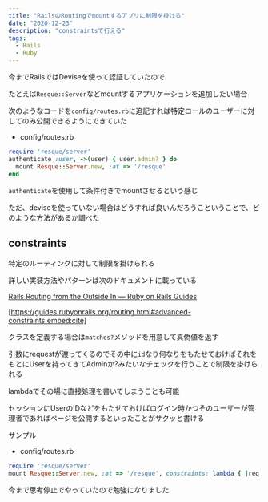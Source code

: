```yaml
---
title: "RailsのRoutingでmountするアプリに制限を掛ける"
date: "2020-12-23"
description: "constraintsで行える"
tags:
  - Rails
  - Ruby
---
```


今までRailsではDeviseを使って認証していたので

たとえば`Resque::Server`などmountするアプリケーションを追加したい場合

次のようなコードを`config/routes.rb`に追記すれば特定ロールのユーザーに対してのみ公開できるようにできていた

- config/routes.rb

```ruby
require 'resque/server'
authenticate :user, ->(user) { user.admin? } do
  mount Resque::Server.new, :at => '/resque'
end
```

`authenticate`を使用して条件付きでmountさせるという感じ

ただ、deviseを使っていない場合はどうすれば良いんだろうこということで、どのような方法があるか調べた

## constraints

特定のルーティングに対して制限を掛けられる

詳しい実装方法やパターンは次のドキュメントに載っている

[Rails Routing from the Outside In — Ruby on Rails Guides](https://guides.rubyonrails.org/routing.html#advanced-constraints)

[https://guides.rubyonrails.org/routing.html#advanced-constraints:embed:cite]

クラスを定義する場合は`matches?`メソッドを用意して真偽値を返す

引数にrequestが渡ってくるのでその中に`id`なり何なりをもたせておけばそれをもとにUserを持ってきてAdminか?みたいなチェックを行うことで制限を掛けられる

<!-- textlint-disable aws-spellcheck -->
lambdaでその場に直接処理を書いてしまうことも可能
<!-- textlint-enable aws-spellcheck -->

セッションにUserのIDなどをもたせておけばログイン時かつそのユーザーが管理者であればページを公開するといったことがサクッと書ける

サンプル

- config/routes.rb

```ruby
require 'resque/server'
mount Resque::Server.new, :at => '/resque', constraints: lambda { |req| req.session['user_id'].present? && User.find_by(id: req.session['user_id']).admin? }
```

今まで思考停止でやっていたので勉強になりました